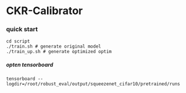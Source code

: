 # CKR-Calibrator

### quick start

```
cd script
./train.sh # generate original model
./train_up.sh # generate optimized optim
```



##### opten tensorboard

```
tensorboard --logdir=/root/robust_eval/output/squeezenet_cifar10/pretrained/runs
```

